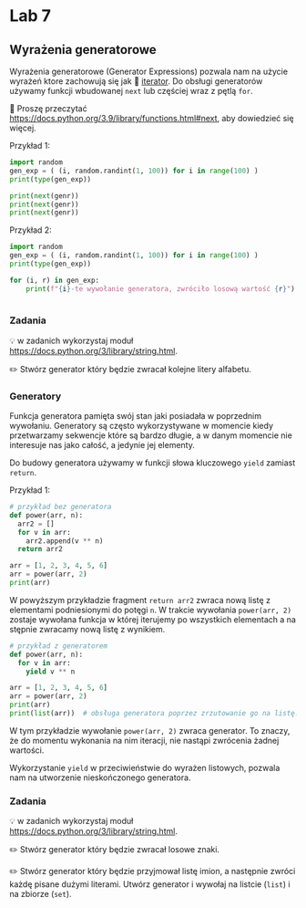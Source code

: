 # Lab 7

## Wyrażenia generatorowe

Wyrażenia generatorowe (Generator Expressions) pozwala nam na użycie wyrażeń ktore zachowują się jak 📖 [iterator](https://pl.wikipedia.org/wiki/Iterator). Do obsługi generatorów używamy funkcji wbudowanej `next` lub częściej wraz z pętlą `for`.

:book: Proszę przeczytać https://docs.python.org/3.9/library/functions.html#next, aby dowiedzieć się więcej.

Przykład 1:
```python
import random
gen_exp = ( (i, random.randint(1, 100)) for i in range(100) )
print(type(gen_exp))

print(next(genr))
print(next(genr))
print(next(genr))
```

Przykład 2:
```python
import random
gen_exp = ( (i, random.randint(1, 100)) for i in range(100) )
print(type(gen_exp))

for (i, r) in gen_exp:
    print(f"{i}-te wywołanie generatora, zwróciło losową wartość {r}")
    
```

### Zadania

💡 w zadanich wykorzystaj moduł https://docs.python.org/3/library/string.html.

✏️ Stwórz generator który będzie zwracał kolejne litery alfabetu.

### Generatory
Funkcja generatora pamięta swój stan jaki posiadała w poprzednim wywołaniu. Generatory są często wykorzystywane w momencie kiedy przetwarzamy sekwencje które są bardzo długie, a w danym momencie nie interesuje nas jako całość, a jedynie jej elementy.

Do budowy generatora używamy w funkcji słowa kluczowego `yield` zamiast `return`.

Przykład 1:
```python
# przykład bez generatora
def power(arr, n):
  arr2 = []
  for v in arr:
    arr2.append(v ** n)
  return arr2

arr = [1, 2, 3, 4, 5, 6]
arr = power(arr, 2)
print(arr)
```
W powyższym przykładzie fragment `return arr2` zwraca nową listę z elementami podniesionymi do potęgi `n`. W trakcie wywołania `power(arr, 2)` zostaje wywołana funkcja w której iterujemy po wszystkich elementach a na stępnie zwracamy nową listę z wynikiem.

```python
# przykład z generatorem
def power(arr, n):
  for v in arr:
    yield v ** n

arr = [1, 2, 3, 4, 5, 6]
arr = power(arr, 2)
print(arr)
print(list(arr))  # obsługa generatora poprzez zrzutowanie go na listę.
```

W tym przykładzie wywołanie `power(arr, 2)` zwraca generator. To znaczy, że do momentu wykonania na nim iteracji, nie nastąpi zwrócenia żadnej wartości.

Wykorzystanie `yield` w przeciwieństwie do wyrażen listowych, pozwala nam na utworzenie nieskończonego generatora. 

### Zadania

💡 w zadanich wykorzystaj moduł https://docs.python.org/3/library/string.html.

✏️ Stwórz generator który będzie zwracał losowe znaki.

✏️ Stwórz generator który będzie przyjmował listę imion, a następnie zwróci każdę pisane dużymi literami. Utwórz generator i wywołaj na listcie (`list`) i na zbiorze (`set`). 

